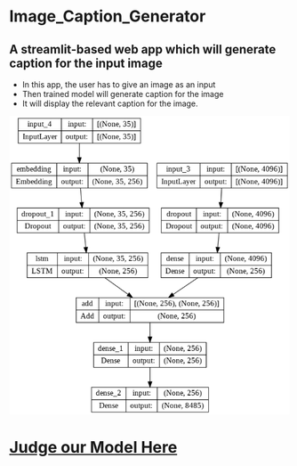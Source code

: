 # Image_Caption_Generator
## A streamlit-based web app which will generate caption for the input image

- In this app, the user has to give an image as an input
- Then trained model will generate caption for the image
- It will display the relevant caption for the image.

![Architecture](model.png)

# [Judge our Model Here](https://saidileepkumarmukkamala-image-caption-gene-icg-streamlit-2bxv6a.streamlitapp.com/)
